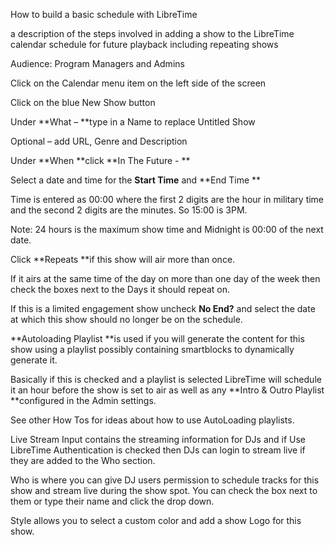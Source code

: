 How to build a basic schedule with LibreTime

a description of the steps involved in adding a show to the LibreTime
calendar schedule for future playback including repeating shows

Audience: Program Managers and Admins

Click on the Calendar menu item on the left side of the screen

Click on the blue New Show button

Under **What – **type in a Name to replace Untitled Show

Optional – add URL, Genre and Description

Under **When **click **In The Future - **

Select a date and time for the **Start Time** and **End Time **

Time is entered as 00:00 where the first 2 digits are the hour in
military time and the second 2 digits are the minutes. So 15:00 is 3PM.

Note: 24 hours is the maximum show time and Midnight is 00:00 of the
next date.

Click **Repeats **if this show will air more than once.

If it airs at the same time of the day on more than one day of the week
then check the boxes next to the Days it should repeat on.

If this is a limited engagement show uncheck **No End?** and select the
date at which this show should no longer be on the schedule.

**Autoloading Playlist **is used if you will generate the content for
this show using a playlist possibly containing smartblocks to
dynamically generate it.

Basically if this is checked and a playlist is selected LibreTime will
schedule it an hour before the show is set to air as well as any **Intro
& Outro Playlist **configured in the Admin settings.

See other How Tos for ideas about how to use AutoLoading playlists.

Live Stream Input contains the streaming information for DJs and if Use
LibreTime Authentication is checked then DJs can login to stream live if
they are added to the Who section.

Who is where you can give DJ users permission to schedule tracks for
this show and stream live during the show spot. You can check the box
next to them or type their name and click the drop down.

Style allows you to select a custom color and add a show Logo for this
show.
